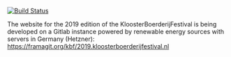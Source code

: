 [![Build Status](https://travis-ci.org/KloosterBoerderijFestival/kbf-website-2018.svg?branch=master)](https://travis-ci.org/KloosterBoerderijFestival/kbf-website-2018)

The website for the 2019 edition of the KloosterBoerderijFestival is being developed on a Gitlab instance powered by renewable energy sources with servers in Germany (Hetzner): https://framagit.org/kbf/2019.kloosterboerderijfestival.nl
